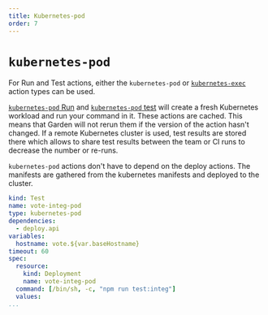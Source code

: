 ```yaml
---
title: Kubernetes-pod
order: 7
---
```


# `kubernetes-pod`

For Run and Test actions, either the `kubernetes-pod` or [`kubernetes-exec`](./kubernetes-exec.md) action types can be used.

[`kubernetes-pod` Run](../../../reference/action-types/Run/kubernetes-pod.md)
and [`kubernetes-pod` test](../../../reference/action-types/Test/kubernetes-pod.md) will create a fresh Kubernetes workload and run your command in it.
These actions are cached. This means that Garden will not rerun them if the version of the action hasn't changed. If a remote Kubernetes
cluster is used, test results are stored there which allows to share test results between the team or CI runs to decrease the number or re-runs.

`kubernetes-pod` actions don't have to depend on the deploy actions. The manifests are gathered from the kubernetes manifests and deployed to the cluster.

```yaml
kind: Test
name: vote-integ-pod
type: kubernetes-pod
dependencies:
  - deploy.api
variables:
  hostname: vote.${var.baseHostname}
timeout: 60
spec:
  resource:
    kind: Deployment
    name: vote-integ-pod
  command: [/bin/sh, -c, "npm run test:integ"]
  values:
...
```
